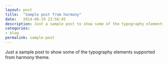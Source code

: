 ```yaml
---
layout: post
title:  "Sample post from harmony"
date:   2014-08-19 23:56:45
description: Just a sample post to show some of the typography elements supported from harmony theme.
categories:
- blog
permalink: sample-post
---
```


Just a sample post to show some of the typography elements supported from harmony theme.
